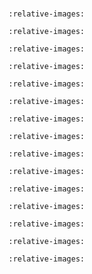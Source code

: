 #

```{include} 01_topic_vagrant.md
:relative-images:
```

```{include} 02_topic_docker.md
:relative-images:
```

```{include} 03_topic_compose.md
:relative-images:
```

```{include} 04_topic_ansible.md
:relative-images:
```

```{include} 05_topic_salt.md
:relative-images:
```

```{include} 06_topic_secrets.md
:relative-images:
```

```{include} 07_topic_rabbitmq.md
:relative-images:
```

```{include} 08_topic_kafka.md
:relative-images:
```

```{include} 09_topic_terraform.md
:relative-images:
```

```{include} 10_topic_cicd.md
:relative-images:
```

```{include} 11_topic_prometheus.md
:relative-images:
```

```{include} 12_topic_elk.md
:relative-images:
```

```{include} 13_topic_jaeger.md
:relative-images:
```

```{include} 14_topic_opentelemetry.md
:relative-images:
```

```{include} 15_topic_istio.md
:relative-images:
```

```{include} custom_html.md
```
